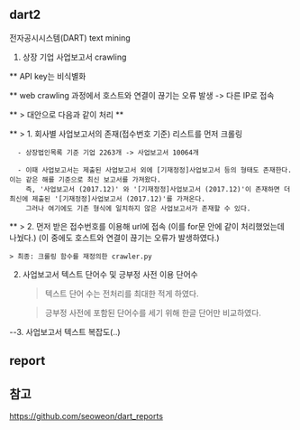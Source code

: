 ## dart2
전자공시시스템(DART) text mining

1. 상장 기업 사업보고서 crawling

 ** API key는 비식별화
 
 ** web crawling 과정에서 호스트와 연결이 끊기는 오류 발생 -> 다른 IP로 접속
 
 ** > 대안으로 다음과 같이 처리 **
 
 ** > 1. 회사별 사업보고서의 존재(접수번호 기준) 리스트를 먼저 크롤링
 
      - 상장법인목록 기준 기업 2263개 -> 사업보고서 10064개
      
      - 이때 사업보고서는 제출된 사업보고서 외에 [기재정정]사업보고서 등의 형태도 존재한다. 이는 같은 해를 기준으로 최신 보고서를 가져왔다.
        즉, '사업보고서 (2017.12)' 와 '[기재정정]사업보고서 (2017.12)'이 존재하면 더 최신에 제출된 '[기재정정]사업보고서 (2017.12)'를 가져온다.
        그러나 여기에도 기존 형식에 일치하지 않은 사업보고서가 존재할 수 있다.
        
 ** > 2. 먼저 받은 접수번호를 이용해 url에 접속
      (이를 for문 안에 같이 처리했었는데 나눴다.)
      (이 중에도 호스트와 연결이 끊기는 오류가 발생하였다.)
      
    > 최종: 크롤링 함수를 재정의한 crawler.py
      
2. 사업보고서 텍스트 단어수 및 긍부정 사전 이용 단어수

    > 텍스트 단어 수는 전처리를 최대한 적게 하였다.
    
    > 긍부정 사전에 포함된 단어수를 세기 위해 한글 단어만 비교하였다.

--3. 사업보고서 텍스트 복잡도(..)

## report


## 참고 ####
https://github.com/seoweon/dart_reports
